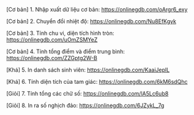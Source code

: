 [Cơ bản] 1. Nhập xuất dữ liệu cơ bản: https://onlinegdb.com/oArgr6_exy

[Cơ bản] 2. Chuyển đổi nhiệt độ: https://onlinegdb.com/Nu8EfKgyk

[Cơ bản] 3. Tính chu vi, diện tích hình tròn: https://onlinegdb.com/uOmZSMYeZ

[Cơ bản] 4. Tính tổng điểm và điểm trung bình: https://onlinegdb.com/ZZGptg2W-B

[Khá] 5. In danh sách sinh viên: https://onlinegdb.com/KaaiJeplL

[Khá] 6. Tính diện tích của tam giác: https://onlinegdb.com/6kM6sdQhc

[Giỏi] 7. Tính tổng các chữ số: https://onlinegdb.com/lA5Lc6ub8

[Giỏi] 8. In ra số nghịch đảo: https://onlinegdb.com/6JZykL_7g
